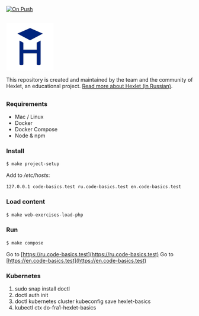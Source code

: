 [![On Push](https://github.com/hexlet-basics/hexlet_basics/workflows/On%20Push/badge.svg?branch=master)](https://github.com/hexlet-basics/hexlet_basics/actions)

##
[![Hexlet Ltd. logo](https://raw.githubusercontent.com/Hexlet/hexletguides.github.io/master/images/hexlet_logo128.png)](https://ru.hexlet.io/pages/about?utm_source=github&utm_medium=link&utm_campaign=hexlet-basics)

This repository is created and maintained by the team and the community of Hexlet, an educational project. [Read more about Hexlet (in Russian)](https://ru.hexlet.io/pages/about?utm_source=github&utm_medium=link&utm_campaign=hexlet-basics).
##
### Requirements

* Mac / Linux
* Docker
* Docker Compose
* Node & npm

### Install

```sh
$ make project-setup
```

Add to _/etc/hosts_:

    127.0.0.1 code-basics.test ru.code-basics.test en.code-basics.test

### Load content

```sh
$ make web-exercises-load-php
```

### Run

```sh
$ make compose
```

Go to [https://ru.code-basics.test](https://ru.code-basics.test)
Go to [https://en.code-basics.test](https://en.code-basics.test)


### Kubernetes

1. sudo snap install doctl
2. doctl auth init
3.  doctl kubernetes cluster kubeconfig save hexlet-basics
4. kubectl ctx do-fra1-hexlet-basics


